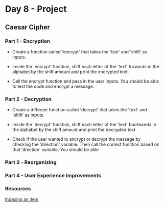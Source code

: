# Day 8 - Project

## Caesar Cipher

### Part 1 - Encryption

- Create a function called 'encrypt' that takes the 'text' and 'shift' as inputs.

- Inside the 'encrypt' function, shift each letter of the 'text' forwards in the alphabet by the shift amount and print the encrypted text.

- Call the encrypt function and pass in the user inputs. You should be able to test the code and encrypt a message.

### Part 2 - Decryption

- Create a different function called 'decrypt' that takes the 'text' and 'shift' as inputs.

- Inside the 'decrypt' function, shift each letter of the 'text' *backwards* in the alphabet by the shift amount and print the decrypted text. 

- Check if the user wanted to encrypt or decrypt the message by checking the 'direction' variable. Then call the correct function based on that 'drection' variable. You should be able

### Part 3 - Reorganizing

### Part 4 - User Experience Improvements

### Resources

[Indexing an item](https://stackoverflow.com/questions/176918/finding-the-index-of-an-item-in-a-list)
